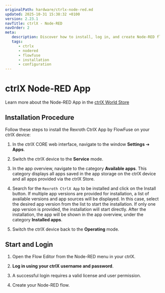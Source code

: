 ```yaml
---
originalPath: hardware/ctrlx-node-red.md
updated: 2025-10-31 15:38:32 +0100
version: 2.23.1
navTitle: ctrlX - Node-RED
navOrder: 2
meta:
   description: Discover how to install, log in, and create Node-RED flows on ctrlX devices with the Rexroth CtrlX App by FlowFuse.
   tags:
      - ctrlx
      - nodered
      - flowfuse
      - installation
      - configuration
---
```

# ctrlX Node-RED App

Learn more about the Node-RED App in the [ctrlX World Store](https://developer.community.boschrexroth.com/t5/Store-and-How-to/FlowFuse-Node-RED/ba-p/82135)

## Installation Procedure

Follow these steps to install the Rexroth CtrlX App by FlowFuse on your ctrlX device:

1. In the ctrlX CORE web interface, navigate to the window **Settings** ➔ **Apps**.

2. Switch the ctrlX device to the **Service** mode.

3. In the app overview, navigate to the category **Available apps**. This category displays all apps saved in the app storage on the ctrlX device and all apps provided via the ctrlX Store.

4. Search for the `Rexroth CtrlX App` to be installed and click on the Install button. If multiple app versions are provided for installation, a list of available versions and app sources will be displayed. In this case, select the desired app version from the list to start the installation. If only one app version is provided, the installation will start directly. After the installation, the app will be shown in the app overview, under the category **Installed apps**.

5. Switch the ctrlX device back to the **Operating** mode.

## Start and Login

1. Open the Flow Editor from the Node-RED menu in your ctrlX.
  
2. **Log in using your ctrlX username and password**.
  
3. A successful login requires a valid license and user permission.
  
4. Create your Node-RED flow.